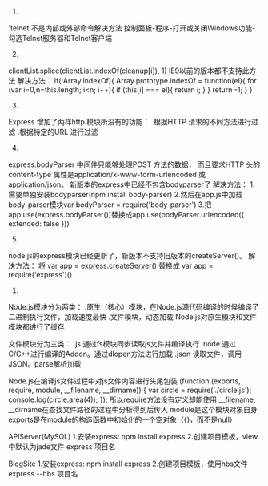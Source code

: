 1.
'telnet'不是内部或外部命令解决方法
控制面板-程序-打开或关闭Windows功能-勾选Telnet服务器和Telnet客户端

2.
clientList.splice(clientList.indexOf(cleanup[i]), 1)
IE9以前的版本都不支持此方法
解决方法：
if(!Array.indexOf){
  	Array.prototype.indexOf = function(el){
	 	for (var i=0,n=this.length; i<n; i++){
	 		if (this[i] === el){
	  			return i;
	 		}
	 	}
	 	return -1;
   	} 
}

3.
Express 增加了两样http 模块所没有的功能：
.根据HTTP 请求的不同方法进行过滤
.根据特定的URL 进行过滤

4.
express.bodyParser 中间件只能够处理POST 方法的数据，
而且要求HTTP 头的content-type 属性是application/x-www-form-urlencoded 或application/json。
新版本的express中已经不包含bodyparser了
解决方法：
1.需要单独安装bodyparser(npm install body-parser)
2.然后在app.js中加载body-parser模块var bodyParser = require('body-parser')
3.把app.use(express.bodyParser())替换成app.use(bodyParser.urlencoded({ extended: false }))

5.
node.js的express模块已经更新了，新版本不支持旧版本的createServer()。
解决方法：
将 var app = express.createServer()
替换成 var app = require('express')()


1.
Node.js模块分为两类：
.原生（核心）模块，在Node.js源代码编译的时候编译了二进制执行文件，加载速度最快
.文件模块，动态加载
Node.js对原生模块和文件模块都进行了缓存

文件模块分为三类：
.js 通过fs模块同步读取js文件并编译执行
.node 通过C/C++进行编译的Addon。通过dlopen方法进行加载
.json 读取文件，调用JSON。parse解析加载

Node.js在编译js文件过程中对js文件内容进行头尾包装
(function (exports, require, module, __filename, __dirname)) {
	var circle = require('./circle.js');
	console.log(circle.area(4));
});
所以require方法没有定义却能使用
__filename, __dirname在查找文件路径的过程中分析得到后传入
module是这个模块对象自身
exports是在module的构造函数中初始化的一个空对象（{}，而不是null）






APIServer(MySQL)
1.安装express: 
npm install express
2.创建项目模板，view中默认为jade文件
express 项目名

BlogSite
1.安装express: 
npm install express
2.创建项目模板，使用hbs文件
express --hbs 项目名
